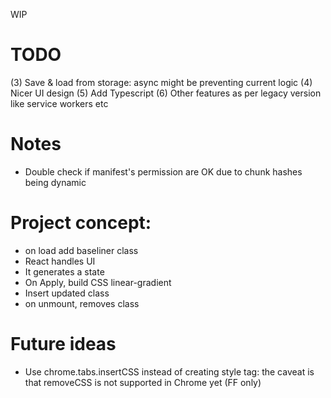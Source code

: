 WIP

# TODO
(3) Save & load from storage: async might be preventing current logic
(4) Nicer UI design
(5) Add Typescript
(6) Other features as per legacy version like service workers etc

# Notes
- Double check if manifest's permission are OK due to chunk hashes being dynamic

# Project concept:
- on load add baseliner class
- React handles UI
- It generates a state
- On Apply, build CSS linear-gradient
- Insert updated class
- on unmount, removes class

# Future ideas
- Use chrome.tabs.insertCSS instead of creating style tag: the caveat is that removeCSS is not supported in Chrome yet (FF only)